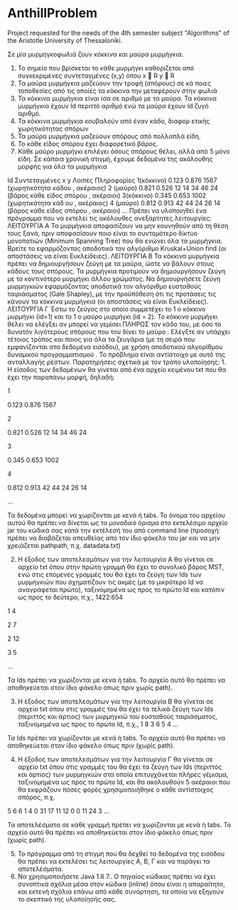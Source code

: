 # AnthillProblem
Project requested for the needs of the 4th semester subject "Algorithms" of the Aristotle University of Thessaloniki.

Σε μία μυρμηγκοφωλιά ζουν κόκκινα και μαύρα μυρμήγκια.
1. Το σημείο που βρίσκεται το κάθε μυρμήγκι καθορίζεται από συγκεκριμένες συντεταγμένες (x,y) όπου x  R y  R
2. Τα μαύρα μυρμήγκια μαζεύουν την τροφή (σπόρους) σε κά ποιες τοποθεσίες από τις οποίες
τα κόκκινα την μεταφέρουν στην φωλιά
3. Τα κόκκινα μυρμήγκια είναι ίσα σε αριθμό με τα μαύρα. Τα κόκκινα μυρμήγκια έχουν Id
περιττό αριθμό ενώ τα μαύρα έχουν Id ζυγό αριθμό.
4. Τα κόκκινα μυρμήγκια κουβαλούν από έναν κάδο, διαφορ ετικής χωρητικότητας σπόρων
5. Τα μαύρα μυρμήγκια μαζεύουν σπόρους από πολλαπλά είδη.
6. Το κάθε είδος σπόρου έχει διαφορετικό βάρος.
7. Κάθε μαύρο μυρμήγκι επιλέγει όσους σπόρους θέλει, αλλά από 5 μόνο είδη.
Σε κάποια χρονική στιγμή, έχουμε δεδομένα της ακόλουθης μορφής για όλα τα μυρμήγκια

Id         Συντεταγμένες x y       Λοιπές Πληροφορίες
1(κόκκινο) 0.123 0.876          1567 (χωρητικότητα κάδου , ακέραιος)
2 (μαύρο)  0.821 0.526          12 14 34 46 24 (βάρος κάθε είδος σπόρου , ακέραιοι)
3(κόκκινο) 0.345 0.653          1002 (χωρητικότητα κάδ ου , ακέραιος)
4 (μαύρο)  0.812 0.913          42 44 24 26 14 (βάρος κάθε είδος σπόρου , ακέραιοι)
...
Πρέπει να υλοποιηθεί ένα πρόγραμμα που να εκτελεί τις ακόλουθες ανεξάρτητες λειτουργίες:
ΛΕΙΤΟΥΡΓΙΑ Α
Τα μυρμήγκια αποφασίζουν να μην κουνηθούν από τη θέση τους ξανά, πριν αποφασίσουν ποιο
είναι το συντομότερο δίκτυο μονοπατιών (Minimum Spanning Tree) που θα ενώνει όλα τα
μυρμήγκια. Βρείτε το εφαρμόζοντας αποδοτικά τον αλγόριθμο Kruskal+Union find (οι αποστάσεις να είναι Ευκλείδειες).
ΛΕΙΤΟΥΡΓΙΑ B
Τα κόκκινα μυρμήγκια πρέπει να δημιουργήσουν ζεύγη με τα μαύρα, ώστε να βάλουν στους
κάδους τους σπόρους. Τα μυρμήγκια προτιμούν να δημιουργήσουν ζεύγη με το κοντινότερο
μυρμήγκι άλλου χρώματος. Να δημιουργήσετε ζεύγη μυρμηγκιών εφαρμόζοντας αποδοτικά τον
αλγόριθμο ευσταθούς ταιριάσματος (Gale Shapley), με την προϋπόθεση ότι τις προτάσεις τις
κάνουν τα κόκκινα μυρμήγκια (οι αποστάσεις να είναι Ευκλείδειες).
ΛΕΙΤΟΥΡΓΙΑ Γ
Έστω το ζεύγος στο οποίο συμμετέχει το 1
ο κόκκινο μυρμήγκι (id=1) και το 1 ο μαύρο μυρμήγκι (id = 2).
Το κόκκινο μυρμήγκι θέλει να ελέγξει αν μπορεί να γεμίσει ΠΛΗΡΩΣ τον κάδο του, με όσο
το δυνατόν λιγότερους σπόρους που του δίνει το μαύρο . Ελέγξτε αν υπάρχει τέτοιος τρόπος και
ποιος για όλα τα ζευγάρια (με τη σειρά που εμφανίζονται στα δεδομένα εισόδου), με χρήση
αποδοτικού αλγορίθμου δυναμικού προγραμματισμού .
Το πρόβλημα είναι αντίστοιχο με αυτό της ανταλλαγής ρέστων.
Παρατηρήσεις σχετικά με τον τρόπο υλοποίησης:
1.
Η είσοδος των δεδομένων θα γίνεται από ένα αρχείο κειμένου txt που θα έχει την παραπάνω
μορφή, δηλαδή:

1

0.123 0.876 1567

2

0.821 0.526 12 14 34 46 24

3

0.345 0.653 1002

4

0.812 0.913 42 44 24 26 14

...

Τα δεδομένα μπορεί να χωρίζονται με κενά ή tabs.
Το όνομα του αρχείου αυτού θα πρέπει να δίνεται ως το μοναδικό όρισμα στο εκτελέσιμο αρχείο jar του κώδικά σας κατά την εκτέλεσή του
από command line (προσοχή: πρέπει να διαβάζεται απευθείας από τον ίδιο φάκελο του jar και να μην χρειάζεται pathpath, π.χ. datadata.txt)

2. Η έξοδος των αποτελεσμάτων για την λειτουργία Α θα γίνεται σε αρχείο txt όπου στην πρώτη γραμμή θα έχει το συνολικό βάρος MST,
ενώ στις επόμενες γραμμές του θα έχει τα ζεύγη των Ids των μυρμηγκιών που σχηματίζουν τις ακμές (με το μικρότερο Id να αναγράφεται πρώτο),
ταξινομημένα ως προς το πρώτο Id και κατόπιν ως προς το δεύτερο, π.χ.,
1422.654

1 4

2 7

2 12

3 5

...

Τα Ids πρέπει να χωρίζονται με κενά ή tabs.
Το αρχείο αυτό θα πρέπει να αποθηκεύεται στον ίδιο φάκελο όπως πριν χωρίς path).

3. Η έξοδος των αποτελεσμάτων για την λειτουργία Β θα γίνεται σε αρχείο txt όπου στις γραμμές του θα έχει τα τελικά ζεύγη των Ids (περιττός και άρτιος) των μυρμηγκιώ του ευσταθούς ταιριάσματος, ταξινομημένα ως προς το πρώτο Id, π.χ.,
1 8
3 6
5 4
...

Τα Ids πρέπει να χωρίζονται με κενά ή tabs.
Το αρχείο αυτό θα πρέπει να αποθηκεύεται στον ίδιο φάκελο όπως πριν (χωρίς path).

4. Η έξοδος των αποτελεσμάτων για την λειτουργία Γ θα γίνεται σε αρχείο txt όπου στις γραμμές του θα έχει τα ζεύγη των Ids (περιττός και άρτιος) των μυρμηγκιών στα οποία επιτυγχάνεται πλήρες γέμισμα, ταξινομημένα ως προς το πρώτο Id, και θα ακολουθούν 5 ακέραιοι που θα εκφράζουν πόσες φορές χρησιμοποιήθηκε ο κάθε αντίστοιχος σπόρος, π.χ.

5 6  6 1 4 0 31 17
11 12   0 0 11 24 3
...

Τα αποτελέσματα σε κάθε γραμμή πρέπει να χωρίζονται με κενά ή tabs.
Το αρχείο αυτό θα πρέπει να αποθηκεύεται στον ίδιο φάκελο όπως πριν (χωρίς path).

5. Το πρόγραμμα από τη στιγμή που θα δεχθεί τα δεδομένα της εισόδου θα πρέπει να εκτελέσει τις λειτουργίες Α, Β, Γ και να παράγει τα αποτελέσματα.
6. Να χρησιμοποιήσετε Java 1.8
7.. Ο πηγαίος κώδικας πρέπει να έχει συνοπτικά σχόλια μέσα στον κώδικα (inline) όπου είναι η απαραίτητο, και εκτενή σχόλια επάνω από κάθε συνάρτηση, τα οποία να εξηγούν το σκεπτικό της υλοποίησής σας.
